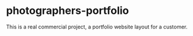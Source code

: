 # photographers-portfolio
This is a real commercial project, a portfolio website layout for a customer.

